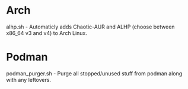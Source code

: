 # Arch
alhp.sh - Automaticly adds Chaotic-AUR and ALHP (choose between x86_64 v3 and v4) to Arch Linux.

# Podman
podman_purger.sh - Purge all stopped/unused stuff from podman along with any leftovers.
